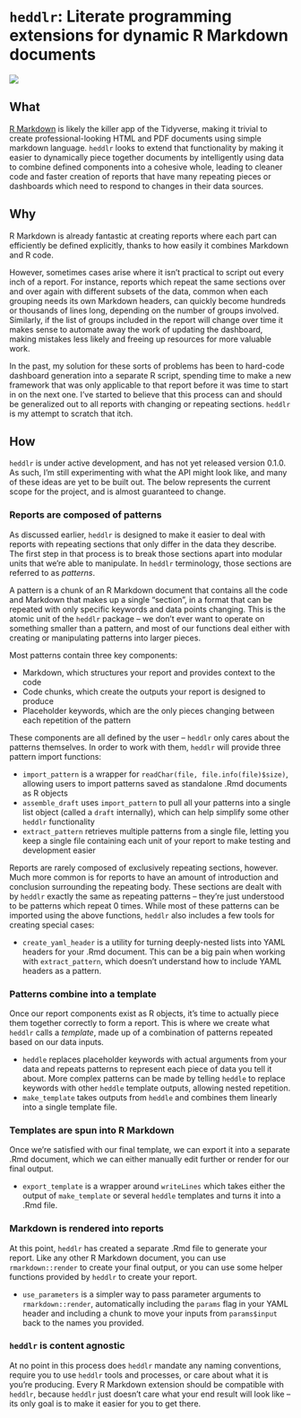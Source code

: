 `heddlr`: Literate programming extensions for dynamic R Markdown documents
==========================================================================

[![](https://travis-ci.com/mikemahoney218/heddlr.svg?branch=master)](https://travis-ci.com/mikemahoney218/heddlr)

What
----
[R Markdown](https://github.com/rstudio/rmarkdown) is likely the killer
app of the Tidyverse, making it trivial to create professional-looking
HTML and PDF documents using simple markdown language. `heddlr` looks to
extend that functionality by making it easier to dynamically piece
together documents by intelligently using data to combine defined
components into a cohesive whole, leading to cleaner code and faster
creation of reports that have many repeating pieces or dashboards which
need to respond to changes in their data sources.

Why
---

R Markdown is already fantastic at creating reports where each part can
efficiently be defined explicitly, thanks to how easily it combines
Markdown and R code.

However, sometimes cases arise where it isn’t practical to script out
every inch of a report. For instance, reports which repeat the same
sections over and over again with different subsets of the data, common
when each grouping needs its own Markdown headers, can quickly become
hundreds or thousands of lines long, depending on the number of groups
involved. Similarly, if the list of groups included in the report will
change over time it makes sense to automate away the work of updating
the dashboard, making mistakes less likely and freeing up resources for
more valuable work.

In the past, my solution for these sorts of problems has been to
hard-code dashboard generation into a separate R script, spending time
to make a new framework that was only applicable to that report before
it was time to start in on the next one. I’ve started to believe that
this process can and should be generalized out to all reports with
changing or repeating sections. `heddlr` is my attempt to scratch that
itch.

How
---

`heddlr` is under active development, and has not yet released version
0.1.0. As such, I’m still experimenting with what the API might look
like, and many of these ideas are yet to be built out. The below
represents the current scope for the project, and is almost guaranteed
to change.

### Reports are composed of patterns

As discussed earlier, `heddlr` is designed to make it easier to deal
with reports with repeating sections that only differ in the data they
describe. The first step in that process is to break those sections
apart into modular units that we’re able to manipulate. In `heddlr`
terminology, those sections are referred to as *patterns*.

A pattern is a chunk of an R Markdown document that contains all the
code and Markdown that makes up a single “section”, in a format that can
be repeated with only specific keywords and data points changing. This
is the atomic unit of the `heddlr` package – we don’t ever want to
operate on something smaller than a pattern, and most of our functions
deal either with creating or manipulating patterns into larger pieces.

Most patterns contain three key components:

-   Markdown, which structures your report and provides context to the
    code
-   Code chunks, which create the outputs your report is designed to
    produce
-   Placeholder keywords, which are the only pieces changing between
    each repetition of the pattern

These components are all defined by the user – `heddlr` only cares about
the patterns themselves. In order to work with them, `heddlr` will
provide three pattern import functions:

-   `import_pattern` is a wrapper for
    `readChar(file, file.info(file)$size)`, allowing users to import
    patterns saved as standalone .Rmd documents as R objects
-   `assemble_draft` uses `import_pattern` to pull all your patterns
    into a single list object (called a `draft` internally), which can
    help simplify some other `heddlr` functionality
-   `extract_pattern` retrieves multiple patterns from a single file,
    letting you keep a single file containing each unit of your report
    to make testing and development easier

Reports are rarely composed of exclusively repeating sections, however.
Much more common is for reports to have an amount of introduction and
conclusion surrounding the repeating body. These sections are dealt with
by `heddlr` exactly the same as repeating patterns – they’re just
understood to be patterns which repeat 0 times. While most of these
patterns can be imported using the above functions, `heddlr` also
includes a few tools for creating special cases:

-   `create_yaml_header` is a utility for turning deeply-nested lists
    into YAML headers for your .Rmd document. This can be a big pain
    when working with `extract_pattern`, which doesn’t understand how to
    include YAML headers as a pattern.

### Patterns combine into a template

Once our report components exist as R objects, it’s time to actually
piece them together correctly to form a report. This is where we create
what `heddlr` calls a *template*, made up of a combination of patterns
repeated based on our data inputs.

-   `heddle` replaces placeholder keywords with actual arguments from
    your data and repeats patterns to represent each piece of data you
    tell it about. More complex patterns can be made by telling `heddle`
    to replace keywords with other `heddle` template outputs, allowing
    nested repetition.
-   `make_template` takes outputs from `heddle` and combines them
    linearly into a single template file.

### Templates are spun into R Markdown

Once we’re satisfied with our final template, we can export it into a
separate .Rmd document, which we can either manually edit further or
render for our final output.

-   `export_template` is a wrapper around `writeLines` which takes
    either the output of `make_template` or several `heddle` templates
    and turns it into a .Rmd file.

### Markdown is rendered into reports

At this point, `heddlr` has created a separate .Rmd file to generate
your report. Like any other R Markdown document, you can use
`rmarkdown::render` to create your final output, or you can use some
helper functions provided by `heddlr` to create your report.

-   `use_parameters` is a simpler way to pass parameter arguments to
    `rmarkdown::render`, automatically including the `params` flag in
    your YAML header and including a chunk to move your inputs from
    `params$input` back to the names you provided.

### `heddlr` is content agnostic

At no point in this process does `heddlr` mandate any naming
conventions, require you to use `heddlr` tools and processes, or care
about what it is you’re producing. Every R Markdown extension should be
compatible with `heddlr`, because `heddlr` just doesn’t care what your
end result will look like – its only goal is to make it easier for you
to get there.
